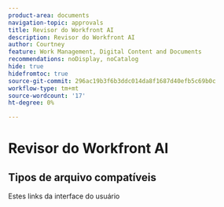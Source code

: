 ```yaml
---
product-area: documents
navigation-topic: approvals
title: Revisor do Workfront AI
description: Revisor do Workfront AI
author: Courtney
feature: Work Management, Digital Content and Documents
recommendations: noDisplay, noCatalog
hide: true
hidefromtoc: true
source-git-commit: 296ac19b3f6b3ddc014da8f1687d40efb5c69b0c
workflow-type: tm+mt
source-wordcount: '17'
ht-degree: 0%

---
```



# Revisor do Workfront AI

## Tipos de arquivo compatíveis

Estes links da interface do usuário


